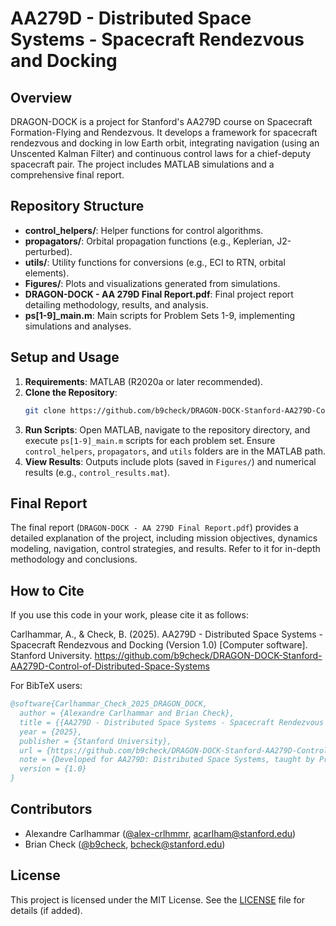 # AA279D - Distributed Space Systems - Spacecraft Rendezvous and Docking

## Overview
DRAGON-DOCK is a project for Stanford's AA279D course on Spacecraft Formation-Flying and Rendezvous. It develops a framework for spacecraft rendezvous and docking in low Earth orbit, integrating navigation (using an Unscented Kalman Filter) and continuous control laws for a chief-deputy spacecraft pair. The project includes MATLAB simulations and a comprehensive final report.

## Repository Structure
- **control_helpers/**: Helper functions for control algorithms.
- **propagators/**: Orbital propagation functions (e.g., Keplerian, J2-perturbed).
- **utils/**: Utility functions for conversions (e.g., ECI to RTN, orbital elements).
- **Figures/**: Plots and visualizations generated from simulations.
- **DRAGON-DOCK - AA 279D Final Report.pdf**: Final project report detailing methodology, results, and analysis.
- **ps[1-9]_main.m**: Main scripts for Problem Sets 1-9, implementing simulations and analyses.

## Setup and Usage
1. **Requirements**: MATLAB (R2020a or later recommended).
2. **Clone the Repository**:
   ```bash
   git clone https://github.com/b9check/DRAGON-DOCK-Stanford-AA279D-Control-of-Distributed-Space-Systems.git
   ```
3. **Run Scripts**: Open MATLAB, navigate to the repository directory, and execute `ps[1-9]_main.m` scripts for each problem set. Ensure `control_helpers`, `propagators`, and `utils` folders are in the MATLAB path.
4. **View Results**: Outputs include plots (saved in `Figures/`) and numerical results (e.g., `control_results.mat`).

## Final Report
The final report (`DRAGON-DOCK - AA 279D Final Report.pdf`) provides a detailed explanation of the project, including mission objectives, dynamics modeling, navigation, control strategies, and results. Refer to it for in-depth methodology and conclusions.

## How to Cite
If you use this code in your work, please cite it as follows:

Carlhammar, A., & Check, B. (2025). AA279D - Distributed Space Systems - Spacecraft Rendezvous and Docking (Version 1.0) [Computer software]. Stanford University. https://github.com/b9check/DRAGON-DOCK-Stanford-AA279D-Control-of-Distributed-Space-Systems

For BibTeX users:
```bibtex
@software{Carlhammar_Check_2025_DRAGON_DOCK,
  author = {Alexandre Carlhammar and Brian Check},
  title = {{AA279D - Distributed Space Systems - Spacecraft Rendezvous and Docking}},
  year = {2025},
  publisher = {Stanford University},
  url = {https://github.com/b9check/DRAGON-DOCK-Stanford-AA279D-Control-of-Distributed-Space-Systems},
  note = {Developed for AA279D: Distributed Space Systems, taught by Prof. Simone D'Amico},
  version = {1.0}
}
```

## Contributors
- Alexandre Carlhammar ([@alex-crlhmmr](https://github.com/alex-crlhmmr), acarlham@stanford.edu)
- Brian Check ([@b9check](https://github.com/b9check), bcheck@stanford.edu)

## License
This project is licensed under the MIT License. See the [LICENSE](LICENSE) file for details (if added).

